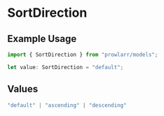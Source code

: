 # SortDirection

## Example Usage

```typescript
import { SortDirection } from "prowlarr/models";

let value: SortDirection = "default";
```

## Values

```typescript
"default" | "ascending" | "descending"
```